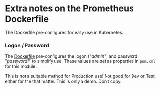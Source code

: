 # Extra notes on the Prometheus Dockerfile

The Dockerfile pre-configures for easy use in Kubernetes.

### Logon / Password

The [Dockerfile](./Dockerfile) pre-configures the logon ("_admin_") and password "_password1_" to simplify use.
These values are set as properties in `pom.xml` for this module.

This is not a suitable method for Production use! Not good for Dev or Test either for the that matter. This is only a demo.
Don't copy.
